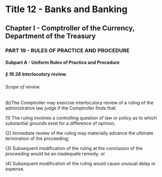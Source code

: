
# Title 12 - Banks and Banking
## Chapter I - Comptroller of the Currency, Department of the Treasury
### PART 19 - RULES OF PRACTICE AND PROCEDURE
#### Subpart A - Uniform Rules of Practice and Procedure
##### § 19.28 Interlocutory review.
###### Scope of review.

(b)The Comptroller may exercise interlocutory review of a ruling of the administrative law judge if the Comptroller finds that:

(1) The ruling involves a controlling question of law or policy as to which substantial grounds exist for a difference of opinion;

(2) Immediate review of the ruling may materially advance the ultimate termination of the proceeding;

(3) Subsequent modification of the ruling at the conclusion of the proceeding would be an inadequate remedy; or

(4) Subsequent modification of the ruling would cause unusual delay or expense.
